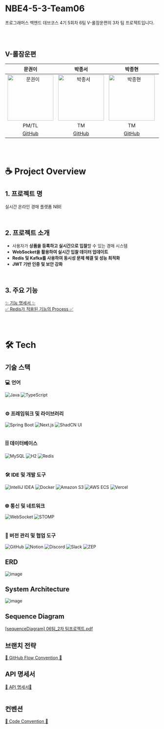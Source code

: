 # NBE4-5-3-Team06
프로그래머스 백엔드 데브코스 4기 5회차 6팀 V-롤잠운편의 3차 팀 프로젝트입니다.

<br/>
<br/>

## V-롤잠운편

|                                           문권이                                           |                                        박종서                                          |                                                        박종현                                                        |                                          서세훈                                           |                                                        조현우                                                        
|:---------------------------------------------------------------------------------------:|:--------------------------------------------------------------------------------------:|:-----------------------------------------------------------------------------------------------------------------:|:--------------------------------------------------------------------------------------:|:-----------------------------------------------------------------------------------------------------------------:|
| <img src="https://avatars.githubusercontent.com/u/102517739?v=4" alt="문권이" width="150"> | <img src="https://avatars.githubusercontent.com/u/184979256?v=4" alt="박종서" width="150"> | <img src="https://avatars.githubusercontent.com/u/149856960?v=4" alt="박종현" width="150"> | <img src="https://avatars.githubusercontent.com/u/113406474?v=4" alt="서세훈" width="150"> | <img src="https://avatars.githubusercontent.com/u/151692425?v=4" alt="조현우" width="150"> |
|                                         PM/TL                                         |                                           TM                                          |                                                        TM                                                         |                                           TM                                          |                                                       TM                                                         |
|                          [GitHub](https://github.com/M00NPANG)                          |                         [GitHub](https://github.com/csjsseo)                          |                                        [GitHub](https://github.com/joungGo)                                        |                         [GitHub](https://github.com/sehun-Seo3)                          |                                                    [GitHub](https://github.com/ChoHyunWoo)                                                     |

<br/>
<br/>

# ☕ Project Overview

## 1. 프로젝트 명
실시간 온라인 경매 플랫폼 NBE

<br/>

## 2. 프로젝트 소개
- 사용자가 **상품을 등록하고 실시간으로 입찰**할 수 있는 경매 시스템
- **WebSocket을 활용하여 실시간 입찰 데이터 업데이트**
- **Redis 및 Kafka를 사용하여 동시성 문제 해결 및 성능 최적화**
- **JWT 기반 인증 및 보안 강화**
<br/>

## 3. 주요 기능
[✨ 기능 명세서 ✨](https://github.com/prgrms-be-devcourse/NBE4-5-2-Team06/wiki/%E2%9A%A1%EF%B8%8F-%EA%B8%B0%EB%8A%A5-%EB%AA%85%EC%84%B8%EC%84%9C-%E2%9A%A1%EF%B8%8F)<br/>
[✅ Redis가 적용된 기능의 Process ✅](https://github.com/prgrms-be-devcourse/NBE4-5-2-Team06/wiki/%E2%9C%85-Redis%EA%B0%80-%EC%A0%81%EC%9A%A9%EB%90%9C-%EA%B8%B0%EB%8A%A5%EC%9D%98-Process)
 
<br/>
<br/>


# 🛠️ Tech

## 기술 스택
### 💻 언어
<div align="left">
  <img src="https://img.shields.io/badge/Java-007396?style=for-the-badge&logo=openjdk&logoColor=white" alt="Java" />
  <img src="https://img.shields.io/badge/TypeScript-3178C6?style=for-the-badge&logo=typescript&logoColor=white" alt="TypeScript" />
</div>

<br/>

### ⚙️ 프레임워크 및 라이브러리
<div align="left">
  <img src="https://img.shields.io/badge/Spring_Boot-6DB33F?style=for-the-badge&logo=springboot&logoColor=white" alt="Spring Boot" />
  <img src="https://img.shields.io/badge/Next.js-000000?style=for-the-badge&logo=nextdotjs&logoColor=white" alt="Next.js" />
  <img src="https://img.shields.io/badge/Shadcn_UI-111827?style=for-the-badge&logoColor=white" alt="ShadCN UI" />
</div>

<br/>

### 🗄️ 데이터베이스
<div align="left">
  <img src="https://img.shields.io/badge/MySQL-4479A1?style=for-the-badge&logo=mysql&logoColor=white" alt="MySQL" />
  <img src="https://img.shields.io/badge/H2-ACD3C7?style=for-the-badge&logo=h2&logoColor=white" alt="H2" />
  <img src="https://img.shields.io/badge/Redis-DC382D?style=for-the-badge&logo=redis&logoColor=white" alt="Redis" />
</div>

<br/>

### 🛠️ IDE 및 개발 도구
<div align="left">
  <img src="https://img.shields.io/badge/IntelliJ_IDEA-000000?style=for-the-badge&logo=intellijidea&logoColor=white" alt="IntelliJ IDEA" />
  <img src="https://img.shields.io/badge/Docker-2496ED?style=for-the-badge&logo=docker&logoColor=white" alt="Docker" />
  <img src="https://img.shields.io/badge/Amazon_S3-569A31?style=for-the-badge&logo=amazon-s3&logoColor=white" alt="Amazon S3" />
  <img src="https://img.shields.io/badge/AWS_ECS-232F3E?style=for-the-badge&logo=amazonaws&logoColor=white" alt="AWS ECS" />
  <img src="https://img.shields.io/badge/Vercel-000000?style=for-the-badge&logo=vercel&logoColor=white" alt="Vercel" />
</div>

<br/>

### 🌐 통신 및 네트워크
<div align="left">
  <img src="https://img.shields.io/badge/WebSocket-000000?style=for-the-badge&logo=websocket&logoColor=white" alt="WebSocket" />
  <img src="https://img.shields.io/badge/STOMP-82B541?style=for-the-badge&logoColor=white" alt="STOMP" />
</div>

<br/>

### 🔗 버전 관리 및 협업 도구
<div align="left">
  <img src="https://img.shields.io/badge/GitHub-181717?style=for-the-badge&logo=github&logoColor=white" alt="GitHub" />
  <img src="https://img.shields.io/badge/Notion-000000?style=for-the-badge&logo=notion&logoColor=white" alt="Notion" />
  <img src="https://img.shields.io/badge/Discord-5865F2?style=for-the-badge&logo=discord&logoColor=white" alt="Discord" />
  <img src="https://img.shields.io/badge/Slack-4A154B?style=for-the-badge&logo=slack&logoColor=white" alt="Slack" />
  <img src="https://img.shields.io/badge/ZEP-FF9E0F?style=for-the-badge&logoColor=white" alt="ZEP" />
</div>



## ERD
![image](https://github.com/user-attachments/assets/0b2cbdbc-453f-42c6-887f-2ebd5da7b191)

## System Architecture
![image](https://github.com/user-attachments/assets/e61edb51-05f2-4cbc-bdac-2539bd9ad81a)


## Sequence Diagram
[[sequenceDiagram] 06팀_2차 팀프로젝트.pdf](https://github.com/user-attachments/files/19291195/sequenceDiagram.06._2.pdf)


## 브랜치 전략
[🔧 GitHub Flow Convention 🔧](https://github.com/prgrms-be-devcourse/NBE4-5-2-Team06/wiki/%F0%9F%94%A7-GitHub-Flow-Convention)

## API 명세서
[🔖 API 명세서🔖 ](https://navy-barberry-faa.notion.site/API-1b83d2ba3c9c801990f6d1c47e5a4926?pvs=4)
<br/>
<br/>

## 컨벤션

[📌 Code Convention 📌](https://github.com/prgrms-be-devcourse/NBE4-5-1-Team07/wiki/%F0%9F%93%8C-Code-Convention)
